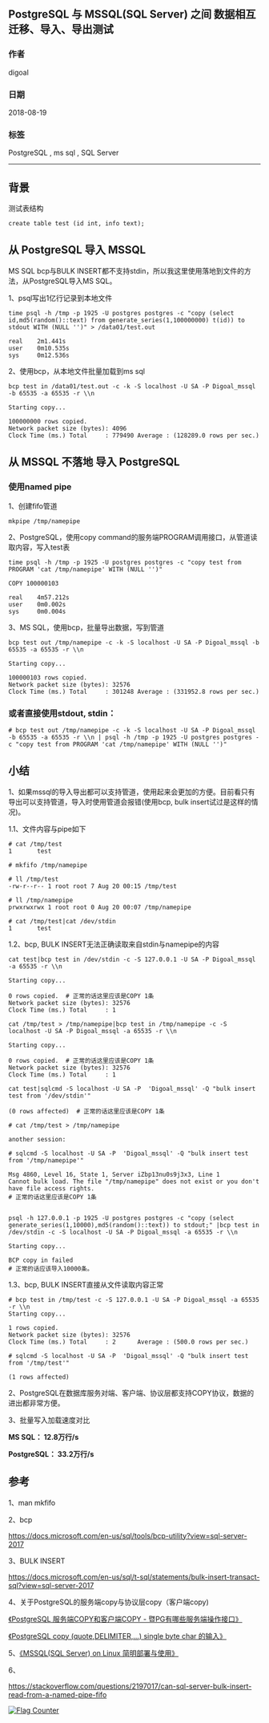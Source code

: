 ## PostgreSQL 与 MSSQL(SQL Server) 之间 数据相互迁移、导入、导出测试
                                                                       
### 作者                                                                       
digoal                                                                       
                                                                       
### 日期                                                                       
2018-08-19                                                                     
                                                                       
### 标签                                                                       
PostgreSQL , ms sql , SQL Server           
                                                                       
----                                                                       
                                                                       
## 背景        
测试表结构   
  
```  
create table test (id int, info text);  
```
  
## 从 PostgreSQL 导入 MSSQL  
  
MS SQL bcp与BULK INSERT都不支持stdin，所以我这里使用落地到文件的方法，从PostgreSQL导入MS SQL。  
    
1、psql写出1亿行记录到本地文件  
  
```  
time psql -h /tmp -p 1925 -U postgres postgres -c "copy (select id,md5(random()::text) from generate_series(1,100000000) t(id)) to stdout WITH (NULL '')" > /data01/test.out  
  
real    2m1.441s  
user    0m10.535s  
sys     0m12.536s  
```  
  
2、使用bcp，从本地文件批量加载到ms sql  
  
```  
bcp test in /data01/test.out -c -k -S localhost -U SA -P Digoal_mssql -b 65535 -a 65535 -r \\n 
  
Starting copy...  
  
100000000 rows copied.  
Network packet size (bytes): 4096  
Clock Time (ms.) Total     : 779490 Average : (128289.0 rows per sec.)  
```  
    
## 从 MSSQL 不落地 导入 PostgreSQL  
### 使用named pipe
1、创建fifo管道  
  
```  
mkpipe /tmp/namepipe  
```  
  
2、PostgreSQL，使用copy command的服务端PROGRAM调用接口，从管道读取内容，写入test表  
  
```  
time psql -h /tmp -p 1925 -U postgres postgres -c "copy test from PROGRAM 'cat /tmp/namepipe' WITH (NULL '')"  
  
COPY 100000103  
  
real    4m57.212s  
user    0m0.002s  
sys     0m0.004s  
```  
  
3、MS SQL，使用bcp，批量导出数据，写到管道  
  
```  
bcp test out /tmp/namepipe -c -k -S localhost -U SA -P Digoal_mssql -b 65535 -a 65535 -r \\n
  
Starting copy...  
  
100000103 rows copied.  
Network packet size (bytes): 32576  
Clock Time (ms.) Total     : 301248 Average : (331952.8 rows per sec.)  
```  
  
### 或者直接使用stdout, stdin：   
  
```
# bcp test out /tmp/namepipe -c -k -S localhost -U SA -P Digoal_mssql -b 65535 -a 65535 -r \\n | psql -h /tmp -p 1925 -U postgres postgres -c "copy test from PROGRAM 'cat /tmp/namepipe' WITH (NULL '')"
```
    
## 小结  
1、如果mssql的导入导出都可以支持管道，使用起来会更加的方便。目前看只有导出可以支持管道，导入时使用管道会报错(使用bcp, bulk insert试过是这样的情况)。  
  
1\.1、文件内容与pipe如下  
  
```  
# cat /tmp/test  
1       test  
  
# mkfifo /tmp/namepipe  
  
# ll /tmp/test  
-rw-r--r-- 1 root root 7 Aug 20 00:15 /tmp/test  
  
# ll /tmp/namepipe  
prwxrwxrwx 1 root root 0 Aug 20 00:07 /tmp/namepipe  
  
# cat /tmp/test|cat /dev/stdin  
1       test  
```  
  
1\.2、bcp, BULK INSERT无法正确读取来自stdin与namepipe的内容  
  
```  
cat test|bcp test in /dev/stdin -c -S 127.0.0.1 -U SA -P Digoal_mssql -a 65535 -r \\n  
  
Starting copy...  
  
0 rows copied.  # 正常的话这里应该是COPY 1条  
Network packet size (bytes): 32576  
Clock Time (ms.) Total     : 1       
```  
  
```  
cat /tmp/test > /tmp/namepipe|bcp test in /tmp/namepipe -c -S localhost -U SA -P Digoal_mssql -a 65535 -r \\n   
  
Starting copy...  
  
0 rows copied.  # 正常的话这里应该是COPY 1条  
Network packet size (bytes): 32576  
Clock Time (ms.) Total     : 1       
```  
  
```  
cat test|sqlcmd -S localhost -U SA -P  'Digoal_mssql' -Q "bulk insert test from '/dev/stdin'"  
  
(0 rows affected)  # 正常的话这里应该是COPY 1条  
```  
  
```  
# cat /tmp/test > /tmp/namepipe  
  
another session:  
  
# sqlcmd -S localhost -U SA -P  'Digoal_mssql' -Q "bulk insert test from '/tmp/namepipe'"  
  
Msg 4860, Level 16, State 1, Server iZbp13nu0s9j3x3, Line 1  
Cannot bulk load. The file "/tmp/namepipe" does not exist or you don't have file access rights.  
# 正常的话这里应该是COPY 1条  


psql -h 127.0.0.1 -p 1925 -U postgres postgres -c "copy (select generate_series(1,10000),md5(random()::text)) to stdout;" |bcp test in /dev/stdin -c -S localhost -U SA -P Digoal_mssql -a 65535 -r \\n   

Starting copy...

BCP copy in failed
# 正常的话应该导入10000条。  
```  
    
1\.3、bcp, BULK INSERT直接从文件读取内容正常  
    
```  
# bcp test in /tmp/test -c -S 127.0.0.1 -U SA -P Digoal_mssql -a 65535 -r \\n  
Starting copy...  
  
1 rows copied.  
Network packet size (bytes): 32576  
Clock Time (ms.) Total     : 2      Average : (500.0 rows per sec.)  
  
# sqlcmd -S localhost -U SA -P  'Digoal_mssql' -Q "bulk insert test from '/tmp/test'"  
  
(1 rows affected)  
```  
    
  
2、PostgreSQL在数据库服务对端、客户端、协议层都支持COPY协议，数据的进出都非常方便。  
  
3、批量写入加载速度对比  
  
**MS SQL： 12.8万行/s**  
  
**PostgreSQL： 33.2万行/s**  
  
## 参考  
1、man mkfifo  
  
2、bcp  
  
https://docs.microsoft.com/en-us/sql/tools/bcp-utility?view=sql-server-2017  
  
3、BULK INSERT  
  
https://docs.microsoft.com/en-us/sql/t-sql/statements/bulk-insert-transact-sql?view=sql-server-2017  
  
4、关于PostgreSQL的服务端copy与协议层copy（客户端copy)  
  
[《PostgreSQL 服务端COPY和客户端COPY - 暨PG有哪些服务端操作接口》](../201805/20180516_03.md)    
  
[《PostgreSQL copy (quote,DELIMITER,...) single byte char 的输入》](../201805/20180510_01.md)    
  
5、[《MSSQL(SQL Server) on Linux 简明部署与使用》](../201808/20180819_01.md)    
  
6、  
  
https://stackoverflow.com/questions/2197017/can-sql-server-bulk-insert-read-from-a-named-pipe-fifo  
  
  
<a rel="nofollow" href="http://info.flagcounter.com/h9V1"  ><img src="http://s03.flagcounter.com/count/h9V1/bg_FFFFFF/txt_000000/border_CCCCCC/columns_2/maxflags_12/viewers_0/labels_0/pageviews_0/flags_0/"  alt="Flag Counter"  border="0"  ></a>  
  
